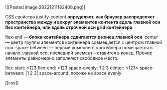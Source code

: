 ![[Pasted image 20221211182408.png]]

CSS свойство justify-content **определяет, как браузер распределяет пространство между и вокруг элементов контента вдоль главной оси flex контейнера, или вдоль строчной оси grid контейнера**.

flex-end — **блоки контейнера сдвигаются в конец главной оси**. center — центр группы элементов контейнера совмещается с центром главной оси. space-between — первый компонент контейнера помещается в начало главной оси, последний элемент – ставится в конец. Прочие элементы равномерно заполняют свободное место.

flex-start: <123
flex-end: >123
space-evenly:   1    2     3 
center:       <123>
space-between: |1     2      3|
space-around: похоже на space evenly



[[css]]